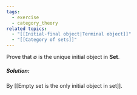 ```yaml
---
tags:
  - exercise
  - category_theory
related topics:
  - "[[Initial-final object|Terminal object]]"
  - "[[Category of sets]]"
---
```

Prove that $\emptyset$ is the unique initial object in $\mathbf{Set}$.
##### Solution:
By [[Empty set is the only initial object in set]].
